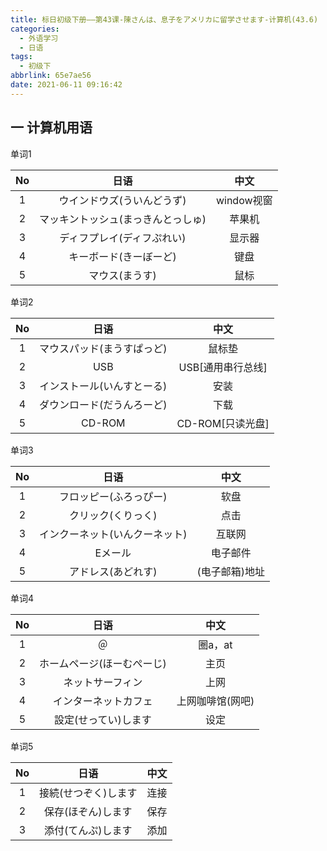 ```yaml
---
title: 标日初级下册——第43课-陳さんは、息子をアメリカに留学させます-计算机(43.6)
categories:
  - 外语学习
  - 日语
tags:
  - 初级下
abbrlink: 65e7ae56
date: 2021-06-11 09:16:42
---
```

## 一 计算机用语

单词1

|  No  |                日语                |    中文    |
| :--: | :--------------------------------: | :--------: |
|  1   |     ウインドウズ(ういんどうず)     | window视窗 |
|  2   | マッキントッシュ(まっきんとっしゅ) |   苹果机   |
|  3   |     ディフプレイ(ディフぷれい)     |   显示器   |
|  4   |       キーボード(きーぼーど)       |    键盘    |
|  5   |           マウス(まうす)           |    鼠标    |

<!--more-->

单词2

|  No  |            日语            |       中文        |
| :--: | :------------------------: | :---------------: |
|  1   | マウスパッド(まうすぱっど) |      鼠标垫       |
|  2   |            USB             | USB[通用串行总线] |
|  3   | インストール(いんすとーる) |       安装        |
|  4   | ダウンロード(だうんろーど) |       下载        |
|  5   |           CD-ROM           | CD-ROM[只读光盘]  |

单词3

|  No  |              日语              |      中文      |
| :--: | :----------------------------: | :------------: |
|  1   |     フロッピー(ふろっぴー)     |      软盘      |
|  2   |       クリック(くりっく)       |      点击      |
|  3   | インクーネット(いんクーネット) |     互联网     |
|  4   |            Eメール             |    电子邮件    |
|  5   |       アドレス(あどれす)       | (电子邮箱)地址 |

单词4

|  No  |            日语            |       中文       |
| :--: | :------------------------: | :--------------: |
|  1   |             ＠             |     圈a，at      |
|  2   | ホームページ(ほーむぺーじ) |       主页       |
|  3   |      ネットサーフィン      |       上网       |
|  4   |    インターネットカフェ    | 上网咖啡馆(网吧) |
|  5   |    設定(せってい)します    |       设定       |

单词5

|  No  |         日语         | 中文 |
| :--: | :------------------: | :--: |
|  1   | 接続(せつぞく)します | 连接 |
|  2   |  保存(ほぞん)します  | 保存 |
|  3   |  添付(てんぷ)します  | 添加 |


